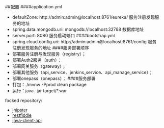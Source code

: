 ##配置
####application.yml
* defaultZone: http://admin:admin@localhost:8761/eureka/ 服务注册发现服务的地址
* spring.data.mongodb.uri: mongodb://localhost:32768           数据库地址
* server.port: 8080                                                                    服务启动端口
####bootstrap.yml
* spring.cloud.config.uri: http://admin:admin@localhost:8761/config  服务注册发现服务的地址
####服务部署顺序
* 部署服务注册与发现服务（registry）；
* 部署Auth2服务（auth）；
* 部署网关服务（gateway）；
* 部署其他服务（api_service、jenkins_service、api_manage_service）；
* 部署onepass（onepass）；
####服务部署
* 打包：./mvnw -Pprod clean package
* 运行：java -jar target/*.war

focked repository:

* [jhipster](https://jhipster.github.io/)
* [restfiddle](https://github.com/kinget007/restfiddle)
* [java-client-api](https://github.com/jenkinsci/java-client-api)
